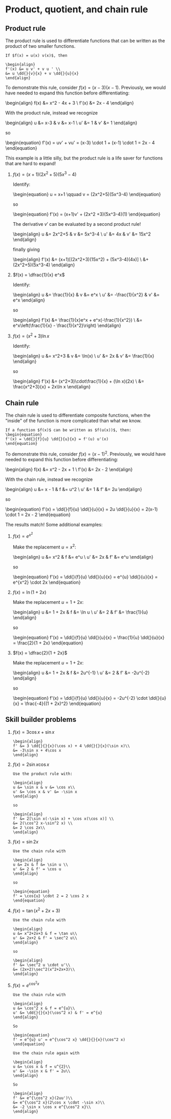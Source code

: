 # Product, quotient, and chain rule

## Product rule

The product rule is used to differentiate functions that can be written as the
product of two smaller functions.

```{topic} Product rule
If $f(x) = u(x) v(x)$, then

\begin{align}
f'(x) &= u v' + v u ' \\
&= u \dd{}{v}{x} + v \dd{}{u}{x}
\end{align}
```

To demonstrate this rule, consider $f(x) = (x-3)(x-1)$.
Previously, we would have needed to expand this function before differentiating:

\begin{align}
f(x) &= x^2 - 4x + 3 \\
f'(x) &= 2x - 4
\end{align}

With the product rule, instead we recognize

\begin{align}
u &= x-3 &  v &= x-1 \\
u' &= 1 & v' &= 1
\end{align}

so

\begin{equation}
f'(x) = uv' + vu' = (x-3) \cdot 1 + (x-1) \cdot 1 = 2x - 4
\end{equation}

This example is a little silly, but the product rule is a life saver for
functions that are hard to expand!

1. $f(x) = (x+1)(2x^2 + 5)(5x^3-4)$

   Identify:

   \begin{equation}
   u = x+1  \qquad v = (2x^2+5)(5x^3-4)
   \end{equation}

   so

   \begin{equation}
   f'(x) = (x+1)v' + (2x^2 +3)(5x^3-4)(1)
   \end{equation}

   The derivative $v'$ can be evaluated by a second product rule!

   \begin{align}
   u &= 2x^2+5 & v &= 5x^3-4 \\
   u' &= 4x & v' &= 15x^2
   \end{align}

   finally giving

   <!--markdownlint-disable MD011 -->
   \begin{align}
   f'(x) &= (x+1)[(2x^2+3)(15x^2) + (5x^3-4)(4x)] \\
   &+ (2x^2+5)(5x^3-4)
   \end{align}
   <!--markdownlint-enable MD011 -->

2. $f(x) = \dfrac{1}{x} e^x$

   Identify:

   \begin{align}
   u &= \frac{1}{x} & v &= e^x   \\
   u' &= -\frac{1}{x^2} & v' &= e^x
   \end{align}

   so

   \begin{align}
   f'(x) &= \frac{1}{x}e^x + e^x(-\frac{1}{x^2}) \\
   &= e^x\left(\frac{1}{x} - \frac{1}{x^2}\right)
   \end{align}

3. $f(x) = (x^2+3)\ln x$

   Identify:

   \begin{align}
   u &= x^2+3 &  v &= \ln(x)   \\
   u' &= 2x & v' &= \frac{1}{x}
   \end{align}

   so

   \begin{align}
   f'(x) &= (x^2+3)\cdot\frac{1}{x} + (\ln x)(2x) \\
   &= \frac{x^2+3}{x} + 2x\ln x
   \end{align}

## Chain rule

The chain rule is used to differentiate composite functions, when the "inside"
of the function is more complicated than what we know.

```{topic} Chain rule
If a function $f(x)$ can be written as $f(u(x))$, then:
\begin{equation}
f'(x) = \dd{}{f}{u} \dd{}{u}{x} = f'(u) u'(x)
\end{equation}
```

To demonstrate this rule, consider $f(x) = (x-1)^2$. Previously, we would have
needed to expand this function before differentiating:

\begin{align}
f(x) &= x^2 - 2x + 1 \\
f'(x) &= 2x - 2
\end{align}

With the chain rule, instead we recognize

\begin{align}
u &= x - 1  &  f &= u^2 \\
u' &= 1  &  f' &= 2u
\end{align}

so

\begin{equation}
f'(x) = \dd{}{f}{u} \dd{}{u}{x} = 2u \dd{}{u}{x} = 2(x-1) \cdot 1 = 2x - 2
\end{equation}

The results match! Some additional examples:

1. $f(x) = e^{x^2}$

   Make the replacement $u = x^2$:

   \begin{align}
   u &= x^2  &  f &= e^u \\
   u' &= 2x  &  f' &= e^u
   \end{align}

   so

   \begin{equation}
   f'(x) = \dd{}{f}{u} \dd{}{u}{x} = e^{u} \dd{}{u}{x} = e^{x^2} \cdot 2x
   \end{equation}

2. $f(x) = \ln(1 + 2x)$

   Make the replacement $u = 1+2x$:

   \begin{align}
   u &= 1 + 2x  & f &= \ln u \\
   u' &= 2  &  f' &= \frac{1}{u}
   \end{align}

   so

   \begin{equation}
   f'(x) = \dd{}{f}{u} \dd{}{u}{x} = \frac{1}{u} \dd{}{u}{x} = \frac{2}{1 + 2x}
   \end{equation}

3. $f(x) = \dfrac{2}{1 + 2x}$

   Make the replacement $u = 1+2x$:

   \begin{align}
   u &= 1 + 2x  & f &= 2u^{-1} \\
   u' &= 2  &  f' &= -2u^{-2}
   \end{align}

   so

   \begin{equation}
   f'(x) = \dd{}{f}{u} \dd{}{u}{x} = -2u^{-2} \cdot \dd{}{u}{x} =
     \frac{-4}{(1 + 2x)^2}
   \end{equation}

## Skill builder problems

1. $f(x) = 3 \cos x + \sin x$

   ```{solution}
   \begin{align}
   f' &= 3 \dd{}{}{x}(\cos x) + 4 \dd{}{}{x}(\sin x)\\
   &= -3\sin x + 4\cos x
   \end{align}
   ```

2. $f(x) = 2 \sin x \cos x$

   ```{solution}
   Use the product rule with:

   \begin{align}
   u &= \sin x & v &= \cos x\\
   u' &= \cos x & v' &= -\sin x
   \end{align}

   so

   \begin{align}
   f' &= 2[\sin x(-\sin x) + \cos x(\cos x)] \\
   &= 2(\cos^2 x-\sin^2 x) \\
   &= 2 \cos 2x\\
   \end{align}
   ```

3. $f(x) = \sin 2x$

   ```{solution}
   Use the chain rule with

   \begin{align}
   u &= 2x & f &= \sin u \\
   u' &= 2 & f' = \cos u
   \end{align}

   so

   \begin{equation}
   f' = \cos{u} \cdot 2 = 2 \cos 2 x
   \end{equation}
   ```

4. $f(x) = \tan({x^2+2x+3})$

   ```{solution}
   Use the chain rule with

   \begin{align}
   u &= x^2+2x+3 & f = \tan u\\
   u' &= 2x+2 & f' = \sec^2 u\\
   \end{align}

   so

   \begin{align}
   f' &= \sec^2 u \cdot u'\\
   &= (2x+2)\sec^2(x^2+2x+3)\\
   \end{align}
   ```

5. $f(x) = e^{\cos^2 x}$

   ```{solution}
   Use the chain rule with

   \begin{align}
   u &= \cos^2 x & f = e^{u}\\
   u' &= \dd{}{}{x}(\cos^2 x) & f' = e^{u}
   \end{align}

   So

   \begin{equation}
   f' = e^{u} u' = e^{\cos^2 x} \dd{}{}{x}(\cos^2 x)
   \end{equation}

   Use the chain rule again with

   \begin{align}
   u &= \cos x & f = u^{2}\\
   u' &= -\sin x & f' = 2u\\
   \end{align}

   So

   \begin{align}
   f' &= e^{\cos^2 x}(2uu')\\
   &= e^{\cos^2 x}(2\cos x \cdot -\sin x)\\
   &= -2 \sin x \cos x e^{\cos^2 x}\\
   \end{align}
   ```

